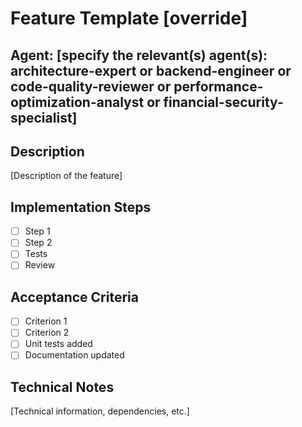 # Feature Template [override]

## Agent: [specify the relevant(s) agent(s): architecture-expert or backend-engineer or code-quality-reviewer or performance-optimization-analyst or financial-security-specialist]

## Description
[Description of the feature]

## Implementation Steps
- [ ] Step 1
- [ ] Step 2
- [ ] Tests
- [ ] Review

## Acceptance Criteria
- [ ] Criterion 1
- [ ] Criterion 2
- [ ] Unit tests added
- [ ] Documentation updated

## Technical Notes
[Technical information, dependencies, etc.]